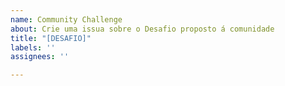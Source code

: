 ```yaml
---
name: Community Challenge
about: Crie uma issua sobre o Desafio proposto á comunidade
title: "[DESAFIO]"
labels: ''
assignees: ''

---
```



